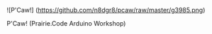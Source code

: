 ![P'Caw!] (https://github.com/n8dgr8/pcaw/raw/master/g3985.png)

P'Caw!  (Prairie.Code Arduino Workshop)

